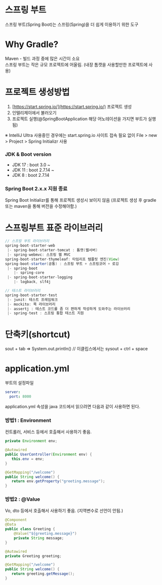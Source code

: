 # 스프링 부트
스프링 부트(Spring Boot)는 스프링(Spring)을 더 쉽게 이용하기 위한 도구

# Why Gradle?
Maven - 빌드 과정 중에 많은 시간이 소요<br/>
스프링 부트는 작은 규모 프로젝트에 어울림. (내장 톰캣을 사용할만한 프로젝트에 사용)

# 프로젝트 생성방법
1. [https://start.spring.io/](https://start.spring.io/) 프로젝트 생성  
2. 인텔리제이에서 불러오기
3. 프로젝트 실행(@SpringBootApplication 해당 어노테이션을 가지면 부트가 실행됨)

※ IntelliJ Ultra 사용중인 경우에는 start.spring.io 사이트 접속 필요 없이 File > new > Project > Spring Initializr 사용

### JDK & Boot version
- JDK 17 : boot 3.0 ~
- JDK 11 : boot 2.7.14 ~
- JDK 8 : boot 2.7.14

### Spring Boot 2.x.x 지원 종료
Spring Boot Initializr를 통해 프로젝트 생성시 보이지 않음 (프로젝트 생성 후 gradle 또는 maven을 통해 버전을 수정해야함.)


# 스프링부트 표준 라이브러리
```java
// 스프링 부트 라이브러리
spring-boot-starter-web
 |- spring-boot-starter-tomcat : 톰캣(웹서버)
 |- spring-webmvc: 스프링 웹 MVC
spring-boot-starter-thymeleaf: 타임리프 템플릿 엔진(View)
spring-boot-starter(공통) : 스프링 부트 + 스프링코어 + 로깅
 |- spring-boot
    |- spring-core
 |- spring-boot-starter-logging
    |- logback, slf4j

// 테스트 라이브러리
spring-boot-starter-test
 |- junit: 테스트 프레임워크
 |- mockito: 목 라이브러리
 |- assertj : 테스트 코드를 좀 더 편하게 작성하게 도와주는 라이브러리
 |- spring-test : 스프링 통합 테스트 지원
```

# 단축키(shortcut)
sout + tab => System.out.println() // 이클립스에서는 sysout + ctrl + space

# application.yml
부트의 설정파일

```yml
server:
  port: 8000
```

application.yml 속성을 java 코드에서 읽으려면 다음과 같이 사용하면 된다.

### 방법1 : Environment
컨트롤러, 서비스 등에서 호출해서 사용하기 좋음.
```java
private Environment env;

@Autowired
public UserController(Environment env) {
   this.env = env;
}

@GetMapping("/welcome")
public String welcome() {
   return env.getProperty("greeting.message");
}
```

### 방법2 : @Value
Vo, dto 등에서 호출해서 사용하기 좋음. (지역변수로 선언이 안됨.)
```java
@Component
@Data
public class Greeting {
    @Value("${greeting.message}")
    private String message;
}
```

```java
@Autowired
private Greeting greeting;

@GetMapping("/welcome")
public String welcome() {
   return greeting.getMessage();
}
```